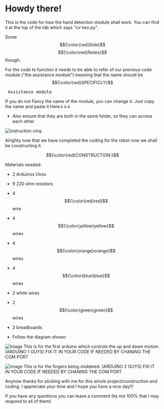 # Howdy there!

This is the code for how the hand detection module shall work. You can find it at the top of the tab which says "cv two.py".


Some $${\color{red}Side}$$ $${\color{red}Notes}$$ though:


For the code to function it needs to be able to refer of our previous code module ("the assistance module") meaning that the name should be $${\color{red}SPECIFICLY}$$ 

<pre> Assistance_module </pre>


If you do not Fancy the name of the module, you can change it. Just copy the name and paste it Here↓↓↓ 
- Also ensure that they are both in the same folder, so they can access each other

![instruction cinq](https://github.com/user-attachments/assets/e11af262-effd-4237-ae71-b5353027a7a3)

Alrighty now that we have completed the coding for the robot now we shall be constructing it.

$${\color{red}CONSTRUCTION:}$$

Materials needed:
- 2 Arduinos Unos
- 9 220 ohm resistors
- 4 $${\color{red}red}$$ wire
- 4 $${\color{yellow}yellow}$$ wires
- 4 $${\color{orange}orange}$$ wires
- 4 $${\color{blue}blue}$$ wires
- 2 white wires
- 2 $${\color{green}green}$$ wires
- 2 breadboards

- Follow the diagram shown:

![image](https://github.com/user-attachments/assets/72e1d657-2407-454e-8db4-b478a27694f6)
This is for the first arduino which controls the up and down motion. (ARDUINO 1 GUYS) FIX IT IN YOUR CODE IF NEEDED BY CHANING THE COM PORT

![image](https://github.com/user-attachments/assets/1967e747-15c5-40c5-9948-db06c6f1b41b)
This is for the fingers being middeled. (ARDUINO 2 GUYS) FIX IT IN YOUR CODE IF NEEDED BY CHANING THE COM PORT

Anyhow thanks for sticking with me for this whole project/construction and coding. I appreciate your time and I hope you have a nice day!!!

If you have any questions you can leave a comment (its not 100% that I may respond to all of them)
